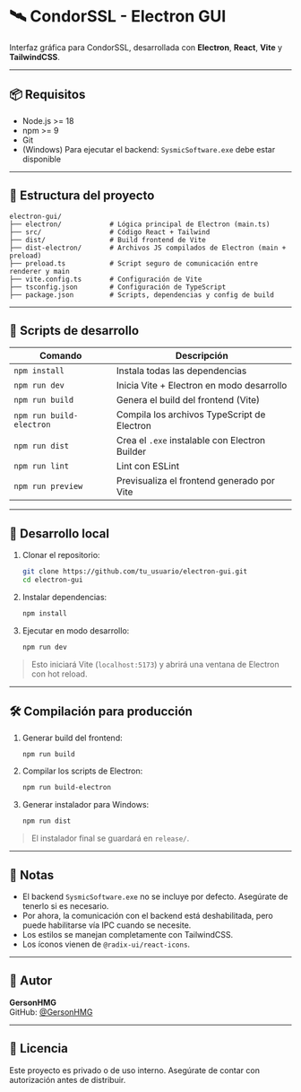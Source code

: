 # 🛰️ CondorSSL - Electron GUI

Interfaz gráfica para CondorSSL, desarrollada con **Electron**, **React**, **Vite** y **TailwindCSS**.

---

## 📦 Requisitos

- Node.js >= 18
- npm >= 9
- Git
- (Windows) Para ejecutar el backend: `SysmicSoftware.exe` debe estar disponible

---

## 🧱 Estructura del proyecto

```
electron-gui/
├── electron/            # Lógica principal de Electron (main.ts)
├── src/                 # Código React + Tailwind
├── dist/                # Build frontend de Vite
├── dist-electron/       # Archivos JS compilados de Electron (main + preload)
├── preload.ts           # Script seguro de comunicación entre renderer y main
├── vite.config.ts       # Configuración de Vite
├── tsconfig.json        # Configuración de TypeScript
├── package.json         # Scripts, dependencias y config de build
```

---

## 🚀 Scripts de desarrollo

| Comando                  | Descripción                                      |
|--------------------------|--------------------------------------------------|
| `npm install`            | Instala todas las dependencias                  |
| `npm run dev`            | Inicia Vite + Electron en modo desarrollo       |
| `npm run build`          | Genera el build del frontend (Vite)             |
| `npm run build-electron` | Compila los archivos TypeScript de Electron     |
| `npm run dist`           | Crea el `.exe` instalable con Electron Builder  |
| `npm run lint`           | Lint con ESLint                                 |
| `npm run preview`        | Previsualiza el frontend generado por Vite      |

---

## 🧪 Desarrollo local

1. Clonar el repositorio:
   ```bash
   git clone https://github.com/tu_usuario/electron-gui.git
   cd electron-gui
   ```

2. Instalar dependencias:
   ```bash
   npm install
   ```

3. Ejecutar en modo desarrollo:
   ```bash
   npm run dev
   ```

> Esto iniciará Vite (`localhost:5173`) y abrirá una ventana de Electron con hot reload.

---

## 🛠️ Compilación para producción

1. Generar build del frontend:
   ```bash
   npm run build
   ```

2. Compilar los scripts de Electron:
   ```bash
   npm run build-electron
   ```

3. Generar instalador para Windows:
   ```bash
   npm run dist
   ```

> El instalador final se guardará en `release/`.

---

## 🧩 Notas

- El backend `SysmicSoftware.exe` no se incluye por defecto. Asegúrate de tenerlo si es necesario.
- Por ahora, la comunicación con el backend está deshabilitada, pero puede habilitarse vía IPC cuando se necesite.
- Los estilos se manejan completamente con TailwindCSS.
- Los íconos vienen de `@radix-ui/react-icons`.

---

## 👤 Autor

**GersonHMG**  
GitHub: [@GersonHMG](https://github.com/GersonHMG)

---

## 📄 Licencia

Este proyecto es privado o de uso interno. Asegúrate de contar con autorización antes de distribuir.